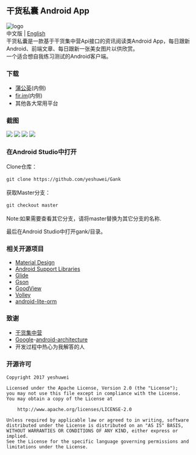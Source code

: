## 干货私囊 Android App
![logo](https://github.com/yeshuwei/Gank/blob/master/art/book.png)<br>
中文版 | [English](https://github.com/yeshuwei/Gank/blob/master/README.md)<br>
干货私囊是一款基于干货集中营Api接口的资讯阅读类Android App，每日跟新Android、前端文章、每日跟新一张美女图片以供欣赏。<br>
一个适合想自我练习测试的Android客户端。
### 下载
* [蒲公英](https://www.pgyer.com/yZ4n)(内侧)
* [fir.im](https://fir.im/x1yr)(内侧)
* 其他各大常用平台
### 截图
![](https://github.com/yeshuwei/Gank/blob/master/art/%E6%88%AA%E5%9B%BE1.PNG)
![](https://github.com/yeshuwei/Gank/blob/master/art/%E6%88%AA%E5%9B%BE2.png)
![](https://github.com/yeshuwei/Gank/blob/master/art/%E6%88%AA%E5%9B%BE3.PNG)
![](https://github.com/yeshuwei/Gank/blob/master/art/%E6%88%AA%E5%9B%BE4.png)
### 在Android Studio中打开
Clone仓库：<br>
<br>
``
git clone https://github.com/yeshuwei/Gank
``<br>
<br>
获取Master分支：<br>
<br>
``
git checkout master
``<br>
<br>
Note:如果需要查看其它分支，请将master替换为其它分支的名称.

最后在Android Studio中打开gank/目录。


### 相关开源项目

* [Material Design](https://material.io/guidelines/)
* [Android Support Libraries](https://developer.android.com/topic/libraries/support-library/index.html)
* [Glide](https://github.com/bumptech/glide)
* [Gson](https://github.com/google/gson)
* [GoodView](https://github.com/venshine/GoodView)
* [Volley](https://github.com/google/volley)
* [android-lite-orm](https://github.com/litesuits/android-lite-orm)

### 致谢
* [干货集中营](http://gank.io/)
* [Google](https://github.com/googlesamples)-[android-architecture
](https://github.com/googlesamples/android-architecture)
* 开发过程中热心为我解答的人
### 开源许可

    Copyright 2017 yeshuwei

    Licensed under the Apache License, Version 2.0 (the "License");
    you may not use this file except in compliance with the License.
    You may obtain a copy of the License at

        http://www.apache.org/licenses/LICENSE-2.0

    Unless required by applicable law or agreed to in writing, software
    distributed under the License is distributed on an "AS IS" BASIS,
    WITHOUT WARRANTIES OR CONDITIONS OF ANY KIND, either express or implied.
    See the License for the specific language governing permissions and
    limitations under the License.
